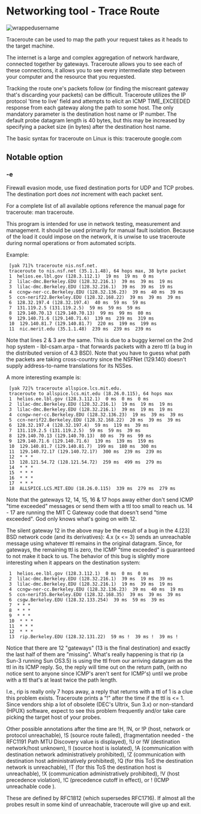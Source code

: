 # Networking tool - Trace Route
<p align="left"> <img src="https://komarev.com/ghpvc/?username=TraceRoute&label=Repository%20views&color=0e75b6&style=flat" alt="wrappedusername" /> </p>

Traceroute can be used to map the path your request takes as it heads to the target machine.

The internet is a large and complex aggregation of network hardware, connected together by gateways. Traceroute allows you to see each of these connections, it allows you to see every intermediate step between your computer and the resource that you requested.

Tracking the route one's packets follow (or finding the miscreant gateway that's discarding your packets) can be difficult. Traceroute utilizes the IP protocol 'time to live' field and attempts to elicit an ICMP TIME_EXCEEDED response from each gateway along the path to some host. The only mandatory parameter is the destination host name or IP number.
The default probe datagram length is 40 bytes, but this may be increased by specifying a packet size (in bytes) after the destination host name.
     
The basic syntax for traceroute on Linux is this: traceroute google.com

## Notable option
### -e    

Firewall evasion mode, use fixed destination ports for UDP and TCP probes. The destination port does *not* increment with each packet sent.

For a complete list of all available options reference the manual page for traceroute: man traceroute.
     
This program is intended for use in network testing, measurement and management. It should be used primarily for manual fault isolation. Because of the load it could impose on the network, it is unwise to use traceroute during normal operations or from automated scripts.

Example:

     [yak 71]% traceroute nis.nsf.net.
     traceroute to nis.nsf.net (35.1.1.48), 64 hops max, 38 byte packet
     1  helios.ee.lbl.gov (128.3.112.1)  19 ms  19 ms  0 ms
     2  lilac-dmc.Berkeley.EDU (128.32.216.1)  39 ms  39 ms  19 ms
     3  lilac-dmc.Berkeley.EDU (128.32.216.1)  39 ms  39 ms  19 ms
     4  ccngw-ner-cc.Berkeley.EDU (128.32.136.23)  39 ms  40 ms  39 ms
     5  ccn-nerif22.Berkeley.EDU (128.32.168.22)  39 ms  39 ms  39 ms
     6  128.32.197.4 (128.32.197.4)  40 ms  59 ms  59 ms
     7  131.119.2.5 (131.119.2.5)  59 ms  59 ms  59 ms
     8  129.140.70.13 (129.140.70.13)  99 ms  99 ms  80 ms
     9  129.140.71.6 (129.140.71.6)  139 ms  239 ms  319 ms
     10  129.140.81.7 (129.140.81.7)  220 ms  199 ms  199 ms
     11  nic.merit.edu (35.1.1.48)  239 ms  239 ms  239 ms

Note that lines 2 & 3 are the same. This is due to a buggy kernel on the 2nd hop system - lbl-csam.arpa - that forwards packets with a zero ttl (a bug in the distributed version of 4.3 BSD). Note that you have to guess what path the packets are taking cross-country since the NSFNet (129.140) doesn't supply address-to-name translations for its NSSes.

A more interesting example is:

     [yak 72]% traceroute allspice.lcs.mit.edu.
     traceroute to allspice.lcs.mit.edu (18.26.0.115), 64 hops max
     1  helios.ee.lbl.gov (128.3.112.1)  0 ms  0 ms  0 ms
     2  lilac-dmc.Berkeley.EDU (128.32.216.1)  19 ms  19 ms  19 ms
     3  lilac-dmc.Berkeley.EDU (128.32.216.1)  39 ms  19 ms  19 ms
     4  ccngw-ner-cc.Berkeley.EDU (128.32.136.23)  19 ms  39 ms  39 ms
     5  ccn-nerif22.Berkeley.EDU (128.32.168.22)  20 ms  39 ms  39 ms
     6  128.32.197.4 (128.32.197.4)  59 ms  119 ms  39 ms
     7  131.119.2.5 (131.119.2.5)  59 ms  59 ms  39 ms
     8  129.140.70.13 (129.140.70.13)  80 ms  79 ms  99 ms
     9  129.140.71.6 (129.140.71.6)  139 ms  139 ms  159 ms
     10  129.140.81.7 (129.140.81.7)  199 ms  180 ms  300 ms
     11  129.140.72.17 (129.140.72.17)  300 ms  239 ms  239 ms
     12  * * *
     13  128.121.54.72 (128.121.54.72)  259 ms  499 ms  279 ms
     14  * * *
     15  * * *
     16  * * *
     17  * * *
     18  ALLSPICE.LCS.MIT.EDU (18.26.0.115)  339 ms  279 ms  279 ms

Note that the gateways 12, 14, 15, 16 & 17 hops away either don't send ICMP "time exceeded" messages or send them with a ttl too small to reach us. 14 - 17 are running the MIT C Gateway code that doesn't send "time exceeded". God only knows what's going on with 12. 

The silent gateway 12 in the above may be the result of a bug in the 4.[23] BSD network code (and its derivatives): 4.x (x <= 3) sends an unreachable message using whatever ttl remains in the original datagram. Since, for gateways, the remaining ttl is zero, the ICMP "time exceeded" is guaranteed to not make it back to us. The behavior of this bug is slightly more interesting when it appears on the destination system:

     1  helios.ee.lbl.gov (128.3.112.1)  0 ms  0 ms  0 ms
     2  lilac-dmc.Berkeley.EDU (128.32.216.1)  39 ms  19 ms  39 ms
     3  lilac-dmc.Berkeley.EDU (128.32.216.1)  19 ms  39 ms  19 ms
     4  ccngw-ner-cc.Berkeley.EDU (128.32.136.23)  39 ms  40 ms  19 ms
     5  ccn-nerif35.Berkeley.EDU (128.32.168.35)  39 ms  39 ms  39 ms
     6  csgw.Berkeley.EDU (128.32.133.254)  39 ms  59 ms  39 ms
     7  * * *
     8  * * *
     9  * * *
     10  * * *
     11  * * *
     12  * * *
     13  rip.Berkeley.EDU (128.32.131.22)  59 ms !  39 ms !  39 ms !
     
Notice that there are 12 "gateways" (13 is the final destination) and exactly the last half of them are "missing". What's really happening is that rip (a Sun-3 running Sun OS3.5) is using the ttl from our arriving datagram as the ttl in its ICMP reply. So, the reply will time out on the return path, (with no notice sent to anyone since ICMP's aren't sent for ICMP's) until we probe with a ttl that's at least twice the path length. 

I.e., rip is really only 7 hops away, a reply that returns with a ttl of 1 is a clue this problem exists. Traceroute prints a "!" after the time if the ttl is <= 1. Since vendors ship a lot of obsolete (DEC's Ultrix, Sun 3.x) or non-standard (HPUX) software, expect to see this problem frequently and/or take care picking the target host of your probes.     
     
Other possible annotations after the time are !H, !N, or !P (host, network or protocol unreachable), !S (source route failed), (fragmentation needed - the RFC1191 Path MTU Discovery value is displayed), !U or !W (destination network/host unknown), !I (source host is isolated), !A (communication with destination network administratively prohibited), !Z (communication with destination host administratively prohibited), !Q (for this ToS the destination network is unreachable), !T (for this ToS the destination host is unreachable), !X (communication administratively prohibited), !V (host precedence violation), !C (precedence cutoff in effect), or !<num> (ICMP unreachable code <num>). 

These are defined by RFC1812 (which supersedes RFC1716). If almost all the probes result in some kind of unreachable, traceroute will give up and exit.    




